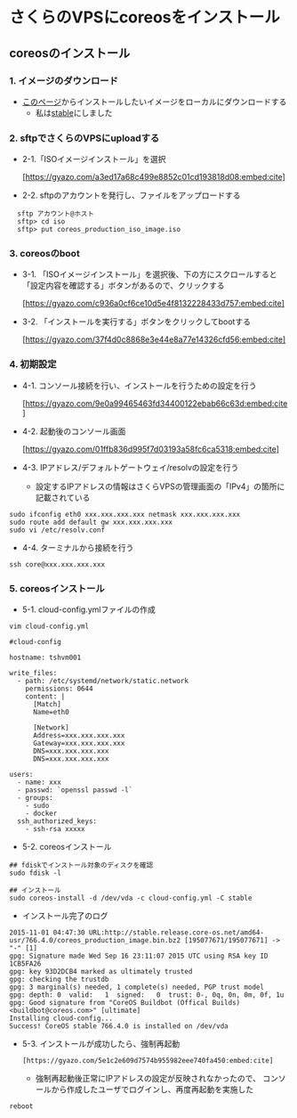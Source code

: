 # さくらのVPSにcoreosをインストール
## coreosのインストール
### 1. イメージのダウンロード
- [このページ](https://coreos.com/os/docs/latest/booting-with-iso.html)からインストールしたいイメージをローカルにダウンロードする
  - 私は[stable](http://stable.release.core-os.net/amd64-usr/current/coreos_production_iso_image.iso)にしました

### 2. sftpでさくらのVPSにuploadする
  - 2-1.「ISOイメージインストール」を選択

      [https://gyazo.com/a3ed17a68c499e8852c01cd193818d08:embed:cite]

  - 2-2. sftpのアカウントを発行し、ファイルをアップロードする

```
  sftp アカウント@ホスト
  sftp> cd iso
  sftp> put coreos_production_iso_image.iso
```

### 3. coreosのboot
  - 3-1. 「ISOイメージインストール」を選択後、下の方にスクロールすると「設定内容を確認する」ボタンがあるので、クリックする

      [https://gyazo.com/c936a0cf6ce10d5e4f8132228433d757:embed:cite]

  - 3-2. 「インストールを実行する」ボタンをクリックしてbootする

      [https://gyazo.com/37f4d0c8868e3e44e8a77e14326cfd56:embed:cite]


### 4. 初期設定
  - 4-1. コンソール接続を行い、インストールを行うための設定を行う

      [https://gyazo.com/9e0a99465463fd34400122ebab66c63d:embed:cite]

  - 4-2. 起動後のコンソール画面

      [https://gyazo.com/01ffb836d995f7d03193a58fc6ca5318:embed:cite]

  - 4-3. IPアドレス/デフォルトゲートウェイ/resolvの設定を行う
    - 設定するIPアドレスの情報はさくらVPSの管理画面の「IPv4」の箇所に記載されている

```
sudo ifconfig eth0 xxx.xxx.xxx.xxx netmask xxx.xxx.xxx.xxx
sudo route add default gw xxx.xxx.xxx.xxx
sudo vi /etc/resolv.conf
```

  - 4-4. ターミナルから接続を行う

```
ssh core@xxx.xxx.xxx.xxx
```

### 5. coreosインストール
- 5-1. cloud-config.ymlファイルの作成

```
vim cloud-config.yml
```

```
#cloud-config

hostname: tshvm001

write_files:
  - path: /etc/systemd/network/static.network
    permissions: 0644
    content: |
      [Match]
      Name=eth0

      [Network]
      Address=xxx.xxx.xxx.xxx
      Gateway=xxx.xxx.xxx.xxx
      DNS=xxx.xxx.xxx.xxx
      DNS=xxx.xxx.xxx.xxx

users:
  - name: xxx
  - passwd: `openssl passwd -l`
  - groups:
    - sudo
    - docker
  ssh_authorized_keys:
    - ssh-rsa xxxxx
```

- 5-2. coreosインストール

```
## fdiskでインストール対象のディスクを確認
sudo fdisk -l

## インストール
sudo coreos-install -d /dev/vda -c cloud-config.yml -C stable
```

- インストール完了のログ

```
2015-11-01 04:47:30 URL:http://stable.release.core-os.net/amd64-usr/766.4.0/coreos_production_image.bin.bz2 [195077671/195077671] -> "-" [1]
gpg: Signature made Wed Sep 16 23:11:07 2015 UTC using RSA key ID 1CB5FA26
gpg: key 93D2DCB4 marked as ultimately trusted
gpg: checking the trustdb
gpg: 3 marginal(s) needed, 1 complete(s) needed, PGP trust model
gpg: depth: 0  valid:   1  signed:   0  trust: 0-, 0q, 0n, 0m, 0f, 1u
gpg: Good signature from "CoreOS Buildbot (Offical Builds) <buildbot@coreos.com>" [ultimate]
Installing cloud-config...
Success! CoreOS stable 766.4.0 is installed on /dev/vda
```

- 5-3. インストールが成功したら、強制再起動

      [https://gyazo.com/5e1c2e609d7574b955982eee740fa450:embed:cite]

  - 強制再起動後正常にIPアドレスの設定が反映されなかったので、 
    コンソールから作成したユーザでログインし、再度再起動を実施した

```
reboot
```
